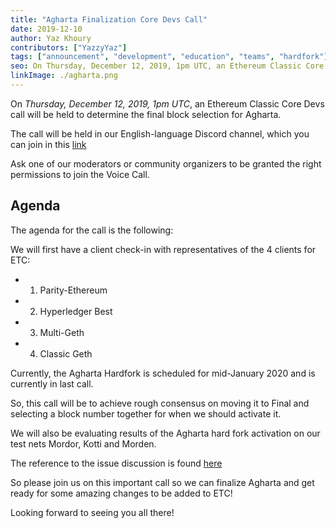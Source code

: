 ```yaml
---
title: "Agharta Finalization Core Devs Call"
date: 2019-12-10
author: Yaz Khoury
contributors: ["YazzyYaz"]
tags: ["announcement", "development", "education", "teams", "hardfork"]
seo: On Thursday, December 12, 2019, 1pm UTC, an Ethereum Classic Core Devs call will be held to determine the final block selection for Agharta.
linkImage: ./agharta.png
---
```


On _Thursday, December 12, 2019, 1pm UTC_, an Ethereum Classic Core Devs call will be held to determine the final block selection for Agharta.

The call will be held in our English-language Discord channel, which you can join in this [link](https://discord.gg/UVXunRY)

Ask one of our moderators or community organizers to be granted the right permissions to join the Voice Call.

## Agenda

The agenda for the call is the following:

We will first have a client check-in with representatives of the 4 clients for ETC:

- 1. Parity-Ethereum
- 2. Hyperledger Best
- 3. Multi-Geth
- 4. Classic Geth

Currently, the Agharta Hardfork is scheduled for mid-January 2020 and is currently in last call.

So, this call will be to achieve rough consensus on moving it to Final and selecting a block number together for when we should activate it.

We will also be evaluating results of the Agharta hard fork activation on our test nets Mordor, Kotti and Morden.

The reference to the issue discussion is found [here](https://github.com/ethereumclassic/ECIPs/issues/175)

So please join us on this important call so we can finalize Agharta and get ready for some amazing changes to be added to ETC!

Looking forward to seeing you all there!
